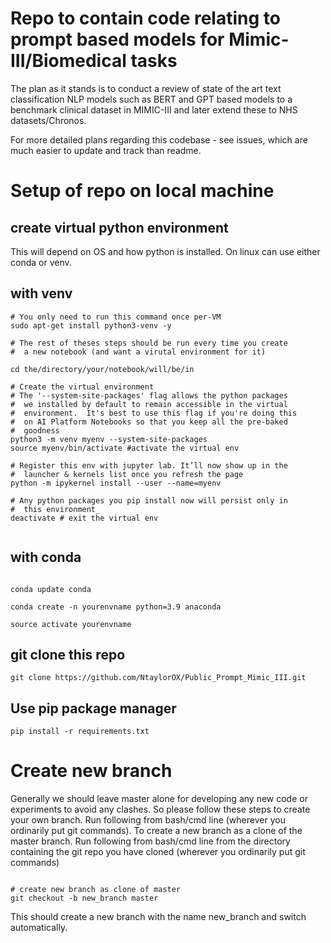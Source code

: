 # Repo to contain code relating to prompt based models for Mimic-III/Biomedical tasks

The plan as it stands is to conduct a review of state of the art text classification NLP models such as BERT and GPT based models to a benchmark clinical dataset in MIMIC-III
and later extend these to NHS datasets/Chronos.

For more detailed plans regarding this codebase - see issues, which are much easier to update and track than readme.


# Setup of repo on local machine

## create virtual python environment 
This will depend on OS and how python is installed. On linux can use either conda or venv. 

## with venv

```
# You only need to run this command once per-VM
sudo apt-get install python3-venv -y

# The rest of theses steps should be run every time you create
#  a new notebook (and want a virutal environment for it)

cd the/directory/your/notebook/will/be/in

# Create the virtual environment
# The '--system-site-packages' flag allows the python packages 
#  we installed by default to remain accessible in the virtual 
#  environment.  It's best to use this flag if you're doing this
#  on AI Platform Notebooks so that you keep all the pre-baked 
#  goodness
python3 -m venv myenv --system-site-packages
source myenv/bin/activate #activate the virtual env

# Register this env with jupyter lab. It’ll now show up in the
#  launcher & kernels list once you refresh the page
python -m ipykernel install --user --name=myenv

# Any python packages you pip install now will persist only in
#  this environment_
deactivate # exit the virtual env


```

## with conda

```

conda update conda

conda create -n yourenvname python=3.9 anaconda

source activate yourenvname

```

## git clone this repo

```
git clone https://github.com/NtaylorOX/Public_Prompt_Mimic_III.git 
```

## Use pip package manager
```
pip install -r requirements.txt
```


# Create new branch 

Generally we should leave master alone for developing any new code or experiments to avoid any clashes. So please follow these steps to create your own branch. Run following from bash/cmd line (wherever you ordinarily put git commands). To create a new branch as a clone of the master branch. Run following from bash/cmd line from the directory containing the git repo you have cloned (wherever you ordinarily put git commands)

```

# create new branch as clone of master
git checkout -b new_branch master

```
This should create a new branch with the name new_branch and switch automatically.



